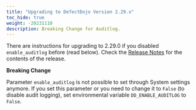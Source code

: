 ```yaml
---
title: "Upgrading to DefectDojo Version 2.29.x"
toc_hide: true
weight: -20231110
description: Breaking Change for Auditlog.
---
```

There are instructions for upgrading to 2.29.0 if you disabled `enable_auditlog` before (read below). Check the [Release Notes](https://github.com/DefectDojo/django-DefectDojo/releases/tag/2.29.0) for the contents of the release.

**Breaking Change**

Parameter `enable_auditlog` is not possible to set through System settings anymore. If you set this parameter or you need to change it to `False` (to disable audit logging), set environmental variable `DD_ENABLE_AUDITLOG` to `False`.
